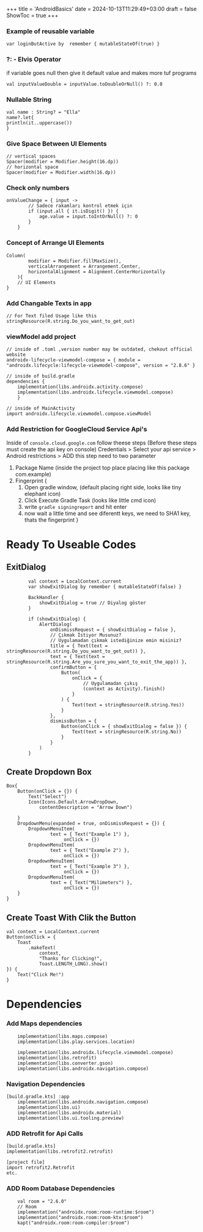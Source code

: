 +++
title = 'AndroidBasics'
date = 2024-10-13T11:29:49+03:00
draft = false
ShowToc = true
+++

### Example of reusable variable
```
var loginButActive by  remember { mutableStateOf(true) }
```
### ?:  -  Elvis Operator
if variable goes null then give it default value and makes more tuf programs
```
val inputValueDouble = inputValue.toDoubleOrNull() ?: 0.0
```

### Nullable String
```
val name : String? = "Ella"
name?.let{
println(it..uppercase())
}
```

### Give Space Between UI Elements
```
// vertical spaces
Spacer(modifier = Modifier.height(16.dp))
// horizontal space
Spacer(modifier = Modifier.width(16.dp))
```

### Check only numbers
```
onValueChange = { input ->
        // Sadece rakamları kontrol etmek için
        if (input.all { it.isDigit() }) {
            age.value = input.toIntOrNull() ?: 0
        }
    }
```

### Concept of Arrange UI Elements
```
Column(
        modifier = Modifier.fillMaxSize(),
        verticalArrangement = Arrangement.Center,
        horizontalAlignment = Alignment.CenterHorizontally
    ){
	// UI Elements
}
```


### Add Changable Texts in app
```
// For Text filed Usage like this
stringResource(R.string.Do_you_want_to_get_out)

```

### viewModel add project
```
// inside of .toml ,version number may be outdated, chekout official website
androidx-lifecycle-viewmodel-compose = { module = "androidx.lifecycle:lifecycle-viewmodel-compose", version = "2.8.6" }

// inside of build.gradle
dependencies {
    implementation(libs.androidx.activity.compose)
    implementation(libs.androidx.lifecycle.viewmodel.compose)
    }

// inside of MainActivity
import androidx.lifecycle.viewmodel.compose.viewModel

```

### Add Restriction for GoogleCloud Service Api's

Inside of `console.cloud.google.com` follow theese steps
(Before these steps must create the api key on console)
Credentials > Select your api service > Android restrictions > ADD
this step need to two parameter
1. Package Name (inside the project top place placing like this package com.example)
2. Fingerprint {
	1) Open gradle window, (default placing right side, looks like tiny elephant icon)
	2) Click Execute Gradle Task (looks like little cmd icon)
	3) write `gradle signingreport` and hit enter
	4) now wait a little time and see diferentt keys, we need to SHA1 key, thats the fingerprint
}
# Ready To Useable Codes
## ExitDialog
```
        val context = LocalContext.current
        var showExitDialog by remember { mutableStateOf(false) }

        BackHandler {
            showExitDialog = true // Diyalog göster
        }

        if (showExitDialog) {
            AlertDialog(
                onDismissRequest = { showExitDialog = false },
                // Çıkmak İstiyor Musunuz?
                // Uygulamadan çıkmak istediğinize emin misiniz?
                title = { Text(text = stringResource(R.string.Do_you_want_to_get_out)) },
                text = { Text(text = stringResource(R.string.Are_you_sure_you_want_to_exit_the_app)) },
                confirmButton = {
                    Button(
                        onClick = {
                            // Uygulamadan çıkış
                            (context as Activity).finish()
                        }
                    ) {
                        Text(text = stringResource(R.string.Yes))
                    }
                },
                dismissButton = {
                    Button(onClick = { showExitDialog = false }) {
                        Text(text = stringResource(R.string.No))
                    }
                }
            )
        }
``` 


## Create Dropdown Box
```
Box{
	Button(onClick = {}) {
		Text("Select")
		Icon(Icons.Default.ArrowDropDown,
			contentDescription = "Arrow Down")

	}
	DropdownMenu(expanded = true, onDismissRequest = {}) {
		DropdownMenuItem(
				text = { Text("Example 1") },
					 onClick = {})
		DropdownMenuItem(
				text = { Text("Example 2") },
					 onClick = {})
		DropdownMenuItem(
				text = { Text("Example 3") },
					 onClick = {})
		DropdownMenuItem(
				text = { Text("Milimeters") },
					 onClick = {})
	}
}
```

## Create Toast With Clik the Button
```
val context = LocalContext.current
Button(onClick = {
    Toast
        .makeText(
            context,
            "Thanks for Clicking!",
            Toast.LENGTH_LONG).show()
}) {
    Text("Click Me!")
}
```



# Dependencies

### Add Maps dependencies

```
    implementation(libs.maps.compose)
    implementation(libs.play.services.location)

    implementation(libs.androidx.lifecycle.viewmodel.compose)
    implementation(libs.retrofit)
    implementation(libs.converter.gson)
    implementation(libs.androidx.navigation.compose)
```

### Navigation Dependencies

```
[build.gradle.kts] :app
    implementation(libs.androidx.navigation.compose)
    implementation(libs.ui)
    implementation(libs.androidx.material)
    implementation(libs.ui.tooling.preview)
```

### ADD Retrofit for Api Calls

```
[build.gradle.kts]
implementation(libs.retrofit2.retrofit)

[project file]
import retrofit2.Retrofit
etc.

```

### ADD Room Database Dependencies
```
    val room = "2.6.0"
    // Room
    implementation("androidx.room:room-runtime:$room")
    implementation("androidx.room:room-ktx:$room")
    kapt("androidx.room:room-compiler:$room")
```
